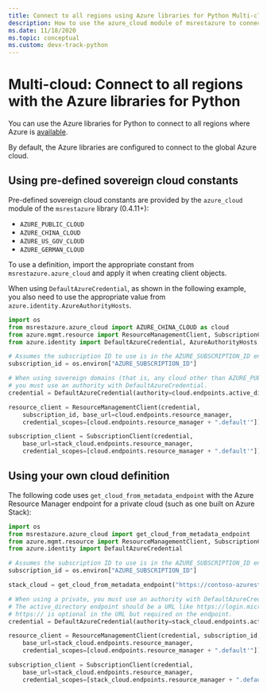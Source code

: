 ```yaml
---
title: Connect to all regions using Azure libraries for Python Multi-cloud 
description: How to use the azure_cloud module of msrestazure to connect to Azure in different sovereign regions
ms.date: 11/18/2020
ms.topic: conceptual
ms.custom: devx-track-python
---
```


# Multi-cloud: Connect to all regions with the Azure libraries for Python

You can use the Azure libraries for Python to connect to all regions where Azure is [available](https://azure.microsoft.com/regions/services).

By default, the Azure libraries are configured to connect to the global Azure cloud.

## Using pre-defined sovereign cloud constants

Pre-defined sovereign cloud constants are provided by the `azure_cloud` module of the `msrestazure` library (0.4.11+):

- `AZURE_PUBLIC_CLOUD`
- `AZURE_CHINA_CLOUD`
- `AZURE_US_GOV_CLOUD`
- `AZURE_GERMAN_CLOUD`

To use a definition, import the appropriate constant from `msrestazure.azure_cloud` and apply it when creating client objects. 

When using `DefaultAzureCredential`, as shown in the following example, you also need to use the appropriate value from `azure.identity.AzureAuthorityHosts`.

```python
import os
from msrestazure.azure_cloud import AZURE_CHINA_CLOUD as cloud
from azure.mgmt.resource import ResourceManagementClient, SubscriptionClient
from azure.identity import DefaultAzureCredential, AzureAuthorityHosts

# Assumes the subscription ID to use is in the AZURE_SUBSCRIPTION_ID environment variable
subscription_id = os.environ["AZURE_SUBSCRIPTION_ID"]

# When using sovereign domains (that is, any cloud other than AZURE_PUBLIC_CLOUD),
# you must use an authority with DefaultAzureCredential.
credential = DefaultAzureCredential(authority=cloud.endpoints.active_directory)

resource_client = ResourceManagementClient(credential,
    subscription_id, base_url=cloud.endpoints.resource_manager,
    credential_scopes=[cloud.endpoints.resource_manager + ".default'"])

subscription_client = SubscriptionClient(credential,
    base_url=stack_cloud.endpoints.resource_manager,
    credential_scopes=[cloud.endpoints.resource_manager + ".default'"])
```
  
## Using your own cloud definition

The following code uses `get_cloud_from_metadata_endpoint` with the Azure Resource Manager endpoint for a private cloud (such as one built on Azure Stack):

```python
import os
from msrestazure.azure_cloud import get_cloud_from_metadata_endpoint
from azure.mgmt.resource import ResourceManagementClient, SubscriptionClient
from azure.identity import DefaultAzureCredential

# Assumes the subscription ID to use is in the AZURE_SUBSCRIPTION_ID environment variable
subscription_id = os.environ["AZURE_SUBSCRIPTION_ID"]

stack_cloud = get_cloud_from_metadata_endpoint("https://contoso-azurestack-arm-endpoint.com")

# When using a private, you must use an authority with DefaultAzureCredential.
# The active_directory endpoint should be a URL like https://login.microsoftonline.com.
# https:// is optional in the URL but required on the endpoint.
credential = DefaultAzureCredential(authority=stack_cloud.endpoints.active_directory)

resource_client = ResourceManagementClient(credential, subscription_id,
    base_url=stack_cloud.endpoints.resource_manager,
    credential_scopes=[cloud.endpoints.resource_manager + ".default'"])

subscription_client = SubscriptionClient(credential,
    base_url=stack_cloud.endpoints.resource_manager,
    credential_scopes=[stack_cloud.endpoints.resource_manager + ".default'"])
```
